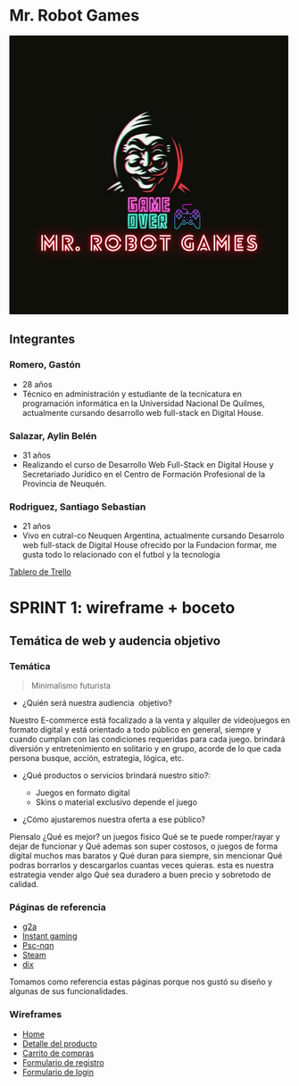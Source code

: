 # Mr. Robot Games
![mr.robot](/mrRobot.png)
## Integrantes
### Romero, Gastón
* 28 años
* Técnico en administración y estudiante de la tecnicatura en programación informática en la Universidad Nacional De Quilmes, actualmente cursando desarrollo web full-stack en Digital House.

### Salazar, Aylin Belén
* 31 años
* Realizando el curso de Desarrollo Web Full-Stack en Digital House  y Secretariado Jurídico en el Centro de Formación Profesional de la Provincia de Neuquén.

### Rodriguez, Santiago Sebastian
* 21 años
* Vivo en cutral-co Neuquen Argentina, actualmente cursando Desarrolo web full-stack de Digital House ofrecido por la Fundacion formar, me gusta todo lo relacionado con el futbol y la tecnologia

[Tablero de Trello](https://trello.com/b/SxadwwAS/mr-robot-games)

# SPRINT 1: wireframe + boceto

## Temática de web y audencia objetivo

### Temática
>Minimalismo futurista

- ¿Quién será nuestra audiencia  objetivo?

Nuestro E-commerce está focalizado a la venta y alquiler de videojuegos en formato digital y está orientado a todo público en general, siempre y cuando cumplan con las condiciones requeridas para cada juego. brindará diversión y entretenimiento en solitario y en grupo, acorde de lo que cada persona busque, acción, estrategia, lógica, etc.

- ¿Qué productos o servicios brindará nuestro sitio?:
    - Juegos en formato digital
    - Skins o material exclusivo depende el juego

- ¿Cómo ajustaremos nuestra oferta a ese público?

Piensalo ¿Qué es mejor? un juegos fisico Qué se te puede romper/rayar y dejar de funcionar y Qué ademas son super costosos, o juegos de forma digital muchos mas baratos y Qué duran para
siempre, sin mencionar Qué podras borrarlos y descargarlos cuantas veces quieras.
esta es nuestra estrategia vender algo Qué sea duradero a buen precio y sobretodo de calidad.

### Páginas de referencia
- [g2a](https://www.g2a.com/)
- [Instant gaming](https://www.instant-gaming.com/)
- [Psc-nqn](http://psc-nqn.com.ar/)
- [Steam](https://store.steampowered.com/)
- [dix](https://dixgamer.com/)

Tomamos como referencia estas páginas porque nos gustó su diseño y algunas de sus funcionalidades.

### Wireframes

- [Home](https://github.com/gastonromero/grupo_9_Mr.RobotGames/tree/master/design/Wireframe/Escritorio/home-desktop)
- [Detalle del producto](https://github.com/gastonromero/grupo_9_Mr.RobotGames/tree/master/design/Wireframe/Escritorio/detalle-desktop)
- [Carrito de compras](https://github.com/gastonromero/grupo_9_Mr.RobotGames/tree/master/design/Wireframe/Escritorio/carrito-desktop)
- [Formulario de registro](https://github.com/gastonromero/grupo_9_Mr.RobotGames/tree/master/design/Wireframe/Escritorio/registro-desktop)
- [Formulario de login](https://github.com/gastonromero/grupo_9_Mr.RobotGames/tree/master/design/Wireframe/Escritorio/login-desktop)
